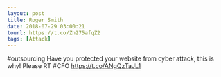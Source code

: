 ```yaml
---
layout: post
title: Roger Smith
date: 2018-07-29 03:00:21
tourl: https://t.co/Zn275afqZ2
tags: [Attack]
---
```

#outsourcing Have you protected your website from cyber attack, this is why! Please RT #CFO https://t.co/ANgQzTaJL1